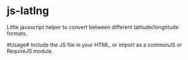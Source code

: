 js-latlng
=========

Little javascript helper to convert between different latitude/longtitude formats.

#Usage#
Include the JS file in your HTML, or import as a commonJS or RequireJS module.
